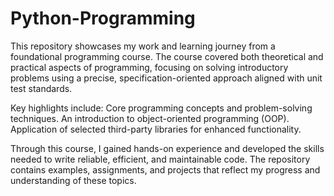 # Python-Programming

This repository showcases my work and learning journey from a foundational programming course. The course covered both theoretical and practical aspects of programming, focusing on solving introductory problems using a precise, specification-oriented approach aligned with unit test standards.

Key highlights include:
Core programming concepts and problem-solving techniques.
An introduction to object-oriented programming (OOP).
Application of selected third-party libraries for enhanced functionality.

Through this course, I gained hands-on experience and developed the skills needed to write reliable, efficient, and maintainable code. The repository contains examples, assignments, and projects that reflect my progress and understanding of these topics.
